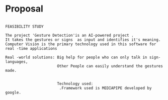 # Proposal

                                                                    FEASIBILITY STUDY
    
    The project 'Gesture Detection'is an AI-powered project .
    It takes the gestures or signs  as input and identifies it's meaning.
    Computer Vision is the primary technology used in this software for real -time applications
   
    Real -world solutions: Big help for people who can only talk in sign-languages,
                           Other People can easily understand the gestures made.
                           
                           
                           Technology used:
                            .Framework used is MEDIAPIPE developed by google.
                           
    
